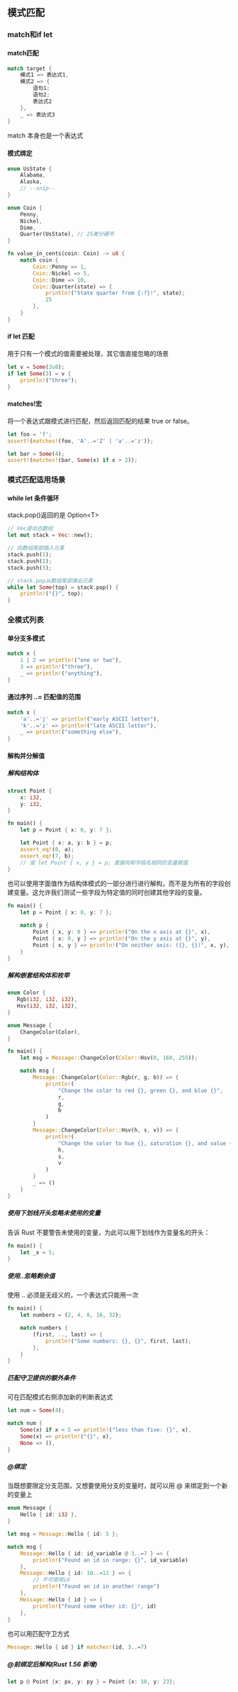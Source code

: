 ## 模式匹配

### match和if let

#### match匹配
```rs
match target {
    模式1 => 表达式1,
    模式2 => {
        语句1;
        语句2;
        表达式2
    },
    _ => 表达式3
}
```
match 本身也是一个表达式

#### 模式绑定
```rs
enum UsState {
    Alabama,
    Alaska,
    // --snip--
}

enum Coin {
    Penny,
    Nickel,
    Dime,
    Quarter(UsState), // 25美分硬币
}

fn value_in_cents(coin: Coin) -> u8 {
    match coin {
        Coin::Penny => 1,
        Coin::Nickel => 5,
        Coin::Dime => 10,
        Coin::Quarter(state) => { 
            println!("State quarter from {:?}!", state);
            25
        },
    }
}
```

#### if let 匹配
用于只有一个模式的值需要被处理，其它值直接忽略的场景
```rs
let v = Some(3u8);
if let Some(3) = v {
    println!("three");
}
```

#### matches!宏
将一个表达式跟模式进行匹配，然后返回匹配的结果 true or false。
```rs
let foo = 'f';
assert!(matches!(foo, 'A'..='Z' | 'a'..='z'));

let bar = Some(4);
assert!(matches!(bar, Some(x) if x > 2));
```

### 模式匹配适用场景
#### while let 条件循环
stack.pop()返回的是 Option\<T>
```rs
// Vec是动态数组
let mut stack = Vec::new();

// 向数组尾部插入元素
stack.push(1);
stack.push(2);
stack.push(3);

// stack.pop从数组尾部弹出元素
while let Some(top) = stack.pop() {
    println!("{}", top);
}
```

### 全模式列表
#### 单分支多模式
```rs
match x {
    1 | 2 => println!("one or two"),
    3 => println!("three"),
    _ => println!("anything"),
}
```
#### 通过序列 ..= 匹配值的范围
```rs
match x {
    'a'..='j' => println!("early ASCII letter"),
    'k'..='z' => println!("late ASCII letter"),
    _ => println!("something else"),
}
```

#### 解构并分解值
##### 解构结构体
```rs
struct Point {
    x: i32,
    y: i32,
}

fn main() {
    let p = Point { x: 0, y: 7 };

    let Point { x: a, y: b } = p;
    assert_eq!(0, a);
    assert_eq!(7, b);
    // 或 let Point { x, y } = p; 直接向和字段名相同的变量赋值
}
```
也可以使用字面值作为结构体模式的一部分进行进行解构，而不是为所有的字段创建变量。这允许我们测试一些字段为特定值的同时创建其他字段的变量。
```rs
fn main() {
    let p = Point { x: 0, y: 7 };

    match p {
        Point { x, y: 0 } => println!("On the x axis at {}", x),
        Point { x: 0, y } => println!("On the y axis at {}", y),
        Point { x, y } => println!("On neither axis: ({}, {})", x, y),
    }
}
```

##### 解构嵌套结构体和枚举
```rs
enum Color {
   Rgb(i32, i32, i32),
   Hsv(i32, i32, i32),
}

enum Message {
    ChangeColor(Color),
}

fn main() {
    let msg = Message::ChangeColor(Color::Hsv(0, 160, 255));

    match msg {
        Message::ChangeColor(Color::Rgb(r, g, b)) => {
            println!(
                "Change the color to red {}, green {}, and blue {}",
                r,
                g,
                b
            )
        }
        Message::ChangeColor(Color::Hsv(h, s, v)) => {
            println!(
                "Change the color to hue {}, saturation {}, and value {}",
                h,
                s,
                v
            )
        }
        _ => ()
    }
}
```

##### 使用下划线开头忽略未使用的变量
告诉 Rust 不要警告未使用的变量，为此可以用下划线作为变量名的开头：
```rs
fn main() {
    let _x = 5;
}
```

##### 使用..忽略剩余值
使用 .. 必须是无歧义的，一个表达式只能用一次
```rs
fn main() {
    let numbers = (2, 4, 8, 16, 32);

    match numbers {
        (first, .., last) => {
            println!("Some numbers: {}, {}", first, last);
        },
    }
}
```

##### 匹配守卫提供的额外条件
可在匹配模式右侧添加新的判断表达式
```rs
let num = Some(4);

match num {
    Some(x) if x < 5 => println!("less than five: {}", x),
    Some(x) => println!("{}", x),
    None => (),
}
```
##### @绑定
当既想要限定分支范围，又想要使用分支的变量时，就可以用 @ 来绑定到一个新的变量上
```rs
enum Message {
    Hello { id: i32 },
}

let msg = Message::Hello { id: 5 };

match msg {
    Message::Hello { id: id_variable @ 3..=7 } => {
        println!("Found an id in range: {}", id_variable)
    },
    Message::Hello { id: 10..=12 } => {
        // 不可使用id
        println!("Found an id in another range")
    },
    Message::Hello { id } => {
        println!("Found some other id: {}", id)
    },
}
```
也可以用匹配守卫方式
```rs
Message::Hello { id } if matches!(id, 3..=7)
```

##### @前绑定后解构(Rust 1.56 新增)
```rs
let p @ Point {x: px, y: py } = Point {x: 10, y: 23};
```
